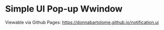 # Simple UI Pop-up Wwindow

Viewable via Github Pages: https://donnabartolome.github.io/notification.ui

